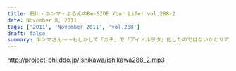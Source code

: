 ```yaml
---
title: 石川・ホンマ・ぶるんのBe-SIDE Your Life! vol.288-2
date: November 8, 2011
tags: ['2011', 'November 2011', 'vol.288']
draft: false
summary: ホンマさん～～もしかして「ガチ」で「アイドルヲタ」化したのではないかとリアルトークが！証拠はおさえられているのだが。ペンライトを振る手がマヂ。NAMAE
---
```


http://project-phi.ddo.jp/ishikawa/ishikawa288_2.mp3